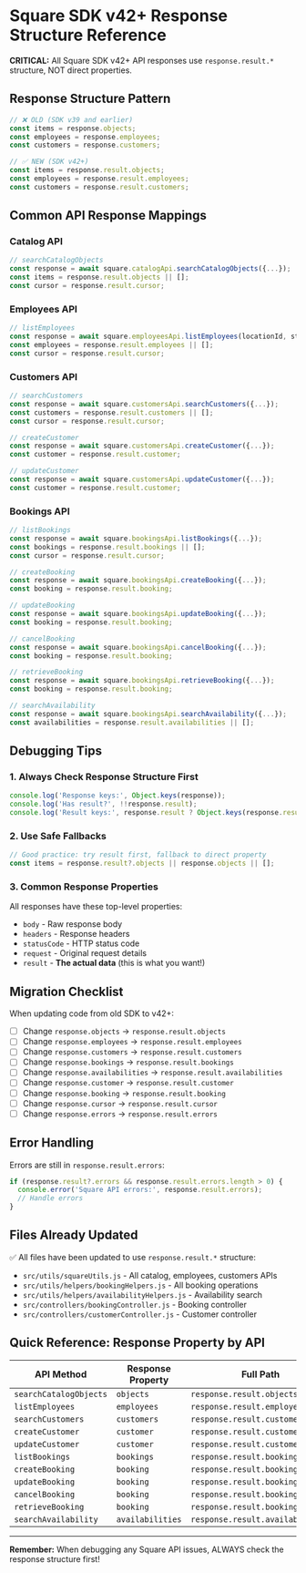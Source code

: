 # Square SDK v42+ Response Structure Reference

**CRITICAL:** All Square SDK v42+ API responses use `response.result.*` structure, NOT direct properties.

## Response Structure Pattern

```javascript
// ❌ OLD (SDK v39 and earlier)
const items = response.objects;
const employees = response.employees;
const customers = response.customers;

// ✅ NEW (SDK v42+)
const items = response.result.objects;
const employees = response.result.employees;
const customers = response.result.customers;
```

## Common API Response Mappings

### Catalog API

```javascript
// searchCatalogObjects
const response = await square.catalogApi.searchCatalogObjects({...});
const items = response.result.objects || [];
const cursor = response.result.cursor;
```

### Employees API

```javascript
// listEmployees
const response = await square.employeesApi.listEmployees(locationId, status);
const employees = response.result.employees || [];
const cursor = response.result.cursor;
```

### Customers API

```javascript
// searchCustomers
const response = await square.customersApi.searchCustomers({...});
const customers = response.result.customers || [];
const cursor = response.result.cursor;

// createCustomer
const response = await square.customersApi.createCustomer({...});
const customer = response.result.customer;

// updateCustomer
const response = await square.customersApi.updateCustomer({...});
const customer = response.result.customer;
```

### Bookings API

```javascript
// listBookings
const response = await square.bookingsApi.listBookings({...});
const bookings = response.result.bookings || [];
const cursor = response.result.cursor;

// createBooking
const response = await square.bookingsApi.createBooking({...});
const booking = response.result.booking;

// updateBooking
const response = await square.bookingsApi.updateBooking({...});
const booking = response.result.booking;

// cancelBooking
const response = await square.bookingsApi.cancelBooking({...});
const booking = response.result.booking;

// retrieveBooking
const response = await square.bookingsApi.retrieveBooking({...});
const booking = response.result.booking;

// searchAvailability
const response = await square.bookingsApi.searchAvailability({...});
const availabilities = response.result.availabilities || [];
```

## Debugging Tips

### 1. Always Check Response Structure First

```javascript
console.log('Response keys:', Object.keys(response));
console.log('Has result?', !!response.result);
console.log('Result keys:', response.result ? Object.keys(response.result) : 'N/A');
```

### 2. Use Safe Fallbacks

```javascript
// Good practice: try result first, fallback to direct property
const items = response.result?.objects || response.objects || [];
```

### 3. Common Response Properties

All responses have these top-level properties:

- `body` - Raw response body
- `headers` - Response headers
- `statusCode` - HTTP status code
- `request` - Original request details
- `result` - **The actual data** (this is what you want!)

## Migration Checklist

When updating code from old SDK to v42+:

- [ ] Change `response.objects` → `response.result.objects`
- [ ] Change `response.employees` → `response.result.employees`
- [ ] Change `response.customers` → `response.result.customers`
- [ ] Change `response.bookings` → `response.result.bookings`
- [ ] Change `response.availabilities` → `response.result.availabilities`
- [ ] Change `response.customer` → `response.result.customer`
- [ ] Change `response.booking` → `response.result.booking`
- [ ] Change `response.cursor` → `response.result.cursor`
- [ ] Change `response.errors` → `response.result.errors`

## Error Handling

Errors are still in `response.result.errors`:

```javascript
if (response.result?.errors && response.result.errors.length > 0) {
  console.error('Square API errors:', response.result.errors);
  // Handle errors
}
```

## Files Already Updated

✅ All files have been updated to use `response.result.*` structure:

- `src/utils/squareUtils.js` - All catalog, employees, customers APIs
- `src/utils/helpers/bookingHelpers.js` - All booking operations
- `src/utils/helpers/availabilityHelpers.js` - Availability search
- `src/controllers/bookingController.js` - Booking controller
- `src/controllers/customerController.js` - Customer controller

## Quick Reference: Response Property by API

| API Method             | Response Property | Full Path                        |
| ---------------------- | ----------------- | -------------------------------- |
| `searchCatalogObjects` | `objects`         | `response.result.objects`        |
| `listEmployees`        | `employees`       | `response.result.employees`      |
| `searchCustomers`      | `customers`       | `response.result.customers`      |
| `createCustomer`       | `customer`        | `response.result.customer`       |
| `updateCustomer`       | `customer`        | `response.result.customer`       |
| `listBookings`         | `bookings`        | `response.result.bookings`       |
| `createBooking`        | `booking`         | `response.result.booking`        |
| `updateBooking`        | `booking`         | `response.result.booking`        |
| `cancelBooking`        | `booking`         | `response.result.booking`        |
| `retrieveBooking`      | `booking`         | `response.result.booking`        |
| `searchAvailability`   | `availabilities`  | `response.result.availabilities` |

---

**Remember:** When debugging any Square API issues, ALWAYS check the response structure first!
